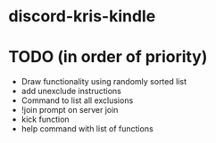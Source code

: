 # discord-kris-kindle

# TODO (in order of priority)
- Draw functionality using randomly sorted list
- add unexclude instructions
- Command to list all exclusions
- !join prompt on server join
- kick function
- help command with list of functions